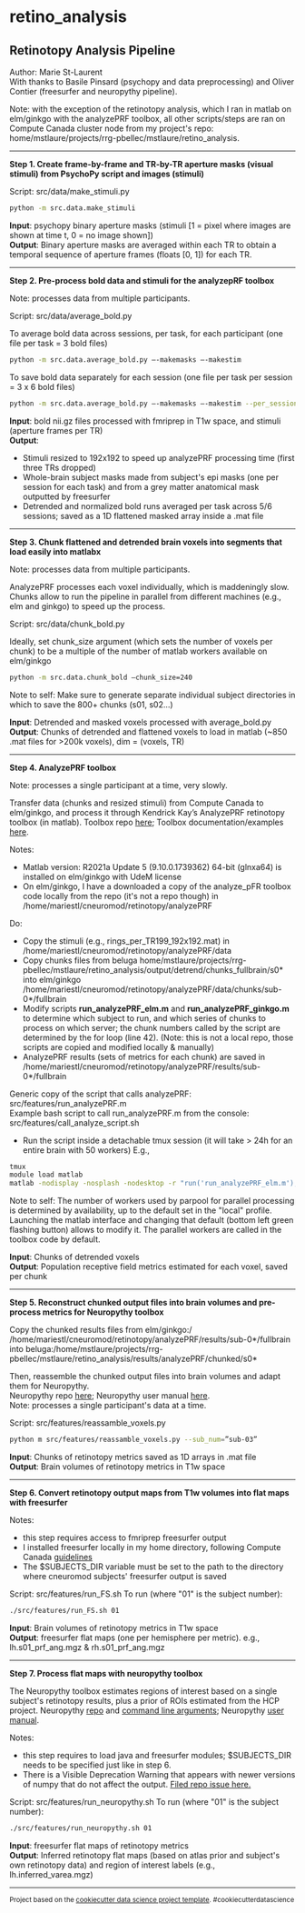 retino_analysis
==============================

Retinotopy Analysis Pipeline
------------
Author: Marie St-Laurent \
With thanks to Basile Pinsard (psychopy and data preprocessing) and Oliver Contier (freesurfer and neuropythy pipeline).

Note: with the exception of the retinotopy analysis, which I ran in matlab on elm/ginkgo with the analyzePRF toolbox, all other scripts/steps are ran on Compute Canada cluster node from my project's repo:
home/mstlaure/projects/rrg-pbellec/mstlaure/retino_analysis.

------------
**Step 1. Create frame-by-frame and TR-by-TR aperture masks (visual stimuli) from PsychoPy script and images (stimuli)**

Script: src/data/make_stimuli.py

```bash
python -m src.data.make_stimuli
```

**Input**: psychopy binary aperture masks (stimuli [1 = pixel where images are shown at time t, 0 = no image shown]) \
**Output**: Binary aperture masks are averaged within each TR to obtain a temporal sequence of aperture frames (floats [0, 1]) for each TR. 

------------
**Step 2. Pre-process bold data and stimuli for the analyzepRF toolbox**

Note: processes data from multiple participants.

Script: src/data/average_bold.py

To average bold data across sessions, per task, for each participant (one file per task =  3 bold files)
```bash
python -m src.data.average_bold.py –-makemasks –-makestim
```

To save bold data separately for each session (one file per task per session = 3 x 6 bold files)
```bash
python -m src.data.average_bold.py –-makemasks –-makestim --per_session
```

**Input**: bold nii.gz files processed with fmriprep in T1w space, and stimuli (aperture frames per TR) \
**Output**: 
- Stimuli resized to 192x192 to speed up analyzePRF processing time (first three TRs dropped) 
- Whole-brain subject masks made from subject's epi masks (one per session for each task) and from a grey matter anatomical mask outputted by freesurfer
- Detrended and normalized bold runs averaged per task across 5/6 sessions; saved as a 1D flattened masked array inside a .mat file

------------
**Step 3. Chunk flattened and detrended brain voxels into segments that load easily into matlabx**

Note: processes data from multiple participants.

AnalyzePRF processes each voxel individually, which is maddeningly slow. Chunks allow to run the pipeline in parallel from different machines (e.g., elm and ginkgo) to speed up the process. 

Script: src/data/chunk_bold.py

Ideally, set chunk_size argument (which sets the number of voxels per chunk) to be a multiple of the number of matlab workers available on elm/ginkgo
```bash
python -m src.data.chunk_bold –chunk_size=240
```
Note to self: Make sure to generate separate individual subject directories in which to save the 800+ chunks (s01, s02...)


**Input**: Detrended and masked voxels processed with average_bold.py \
**Output**: Chunks of detrended and flattened voxels to load in matlab (~850 .mat files for >200k voxels), dim = (voxels, TR)

------------
**Step 4. AnalyzePRF toolbox**

Note: processes a single participant at a time, very slowly.

Transfer data (chunks and resized stimuli) from Compute Canada to elm/ginkgo, and process it through Kendrick Kay’s AnalyzePRF retinotopy toolbox (in matlab). Toolbox repo [here](https://github.com/cvnlab/analyzePRF); Toolbox documentation/examples [here](http://kendrickkay.net/analyzePRF/).

Notes: 
- Matlab version: R2021a Update 5 (9.10.0.1739362) 64-bit (glnxa64) is installed on elm/ginkgo with UdeM license
- On elm/ginkgo, I have a downloaded a copy of the analyze_pFR toolbox code locally from the repo (it's not a repo though) in /home/mariestl/cneuromod/retinotopy/analyzePRF

Do:
- Copy the stimuli (e.g., rings_per_TR199_192x192.mat) in /home/mariestl/cneuromod/retinotopy/analyzePRF/data
- Copy chunks files from beluga home/mstlaure/projects/rrg-pbellec/mstlaure/retino_analysis/output/detrend/chunks_fullbrain/s0* into elm/ginkgo /home/mariestl/cneuromod/retinotopy/analyzePRF/data/chunks/sub-0*/fullbrain
- Modify scripts **run_analyzePRF_elm.m** and **run_analyzePRF_ginkgo.m** to determine which subject to run, and which series of chunks to process on which server; the chunk numbers called by the script are determined by the for loop (line 42). (Note: this is not a local repo, those scripts are copied and modified locally & manually)
- AnalyzePRF results (sets of metrics for each chunk) are saved in /home/mariestl/cneuromod/retinotopy/analyzePRF/results/sub-0*/fullbrain

Generic copy of the script that calls analyzePRF: src/features/run_analyzePRF.m \
Example bash script to call run_analyzePRF.m from the console: src/features/call_analyze_script.sh

- Run the script inside a detachable tmux session (it will take > 24h for an entire brain with 50 workers)
E.g., 
```bash
tmux
module load matlab
matlab -nodisplay -nosplash -nodesktop -r "run('run_analyzePRF_elm.m'); exit;"
```

Note to self: The number of workers used by parpool for parallel processing is determined by availability, up to the default set in the "local" profile. Launching the matlab interface and changing that default (bottom left green flashing button) allows to modify it. The parallel workers are called in the toolbox code by default.

**Input**: Chunks of detrended voxels  \
**Output**: Population receptive field metrics estimated for each voxel, saved per chunk

------------
**Step 5. Reconstruct chunked output files into brain volumes and pre-process metrics for Neuropythy toolbox**

Copy the chunked results files from elm/ginkgo:/ /home/mariestl/cneuromod/retinotopy/analyzePRF/results/sub-0*/fullbrain 
into beluga:/home/mstlaure/projects/rrg-pbellec/mstlaure/retino_analysis/results/analyzePRF/chunked/s0*

Then, reassemble the chunked output files into brain volumes and adapt them for Neuropythy. \
Neuropythy repo [here](https://github.com/noahbenson/neuropythy); Neuropythy user manual [here](https://osf.io/knb5g/wiki/Usage/).\
Note: processes a single participant's data at a time.

Script: src/features/reassamble_voxels.py
```bash
python m src/features/reassamble_voxels.py --sub_num=”sub-03” 
```

**Input**: Chunks of retinotopy metrics saved as 1D arrays in .mat file \
**Output**: Brain volumes of retinotopy metrics in T1w space


------------
**Step 6. Convert retinotopy output maps from T1w volumes into flat maps with freesurfer**

Notes: 
- this step requires access to fmriprep freesurfer output
- I installed freesurfer locally in my home directory, following Compute Canada [guidelines](https://docs.computecanada.ca/wiki/FreeSurfer)
- The $SUBJECTS_DIR variable must be set to the path to the directory where cneuromod subjects' freesurfer output is saved

Script: src/features/run_FS.sh
To run (where "01" is the subject number):
```bash
./src/features/run_FS.sh 01  
```

**Input**: Brain volumes of retinotopy metrics in T1w space \
**Output**: freesurfer flat maps (one per hemisphere per metric). e.g., lh.s01_prf_ang.mgz & rh.s01_prf_ang.mgz


------------
**Step 7. Process flat maps with neuropythy toolbox**

The Neuropythy toolbox estimates regions of interest based on a single subject's retinotopy results, plus a prior of ROIs estimated from the HCP project. 
Neuropythy [repo](https://github.com/noahbenson/neuropythy) and [command line arguments](https://github.com/noahbenson/neuropythy/blob/master/neuropythy/commands/register_retinotopy.py); Neuropythy [user manual](https://osf.io/knb5g/wiki/Usage/).

Notes: 
- this step requires to load java and freesurfer modules; $SUBJECTS_DIR needs to be specified just like in step 6.
- There is a Visible Deprecation Warning that appears with newer versions of numpy that do not affect the output. [Filed repo issue here.](https://github.com/noahbenson/neuropythy/issues/24)

Script: src/features/run_neuropythy.sh
To run (where "01" is the subject number):
```bash
./src/features/run_neuropythy.sh 01
```

**Input**: freesurfer flat maps of retinotopy metrics \
**Output**: Inferred retinotopy flat maps (based on atlas prior and subject's own retinotopy data) and region of interest labels (e.g., lh.inferred_varea.mgz)

--------

<p><small>Project based on the <a target="_blank" href="https://drivendata.github.io/cookiecutter-data-science/">cookiecutter data science project template</a>. #cookiecutterdatascience</small></p>
